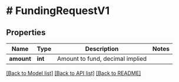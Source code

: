 # # FundingRequestV1

## Properties

Name | Type | Description | Notes
------------ | ------------- | ------------- | -------------
**amount** | **int** | Amount to fund, decimal implied |

[[Back to Model list]](../../README.md#models) [[Back to API list]](../../README.md#endpoints) [[Back to README]](../../README.md)
